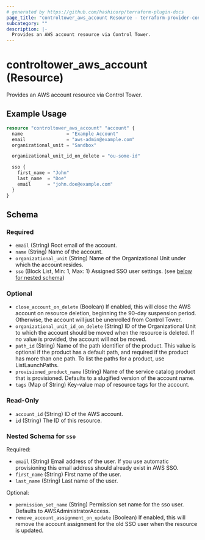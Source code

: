 ```yaml
---
# generated by https://github.com/hashicorp/terraform-plugin-docs
page_title: "controltower_aws_account Resource - terraform-provider-controltower"
subcategory: ""
description: |-
  Provides an AWS account resource via Control Tower.
---
```


# controltower_aws_account (Resource)

Provides an AWS account resource via Control Tower.

## Example Usage

```terraform
resource "controltower_aws_account" "account" {
  name                = "Example Account"
  email               = "aws-admin@example.com"
  organizational_unit = "Sandbox"

  organizational_unit_id_on_delete = "ou-some-id"

  sso {
    first_name = "John"
    last_name  = "Doe"
    email      = "john.doe@example.com"
  }
}
```

<!-- schema generated by tfplugindocs -->
## Schema

### Required

- `email` (String) Root email of the account.
- `name` (String) Name of the account.
- `organizational_unit` (String) Name of the Organizational Unit under which the account resides.
- `sso` (Block List, Min: 1, Max: 1) Assigned SSO user settings. (see [below for nested schema](#nestedblock--sso))

### Optional

- `close_account_on_delete` (Boolean) If enabled, this will close the AWS account on resource deletion, beginning the 90-day suspension period. Otherwise, the account will just be unenrolled from Control Tower.
- `organizational_unit_id_on_delete` (String) ID of the Organizational Unit to which the account should be moved when the resource is deleted. If no value is provided, the account will not be moved.
- `path_id` (String) Name of the path identifier of the product. This value is optional if the product has a default path, and required if the product has more than one path. To list the paths for a product, use ListLaunchPaths.
- `provisioned_product_name` (String) Name of the service catalog product that is provisioned. Defaults to a slugified version of the account name.
- `tags` (Map of String) Key-value map of resource tags for the account.

### Read-Only

- `account_id` (String) ID of the AWS account.
- `id` (String) The ID of this resource.

<a id="nestedblock--sso"></a>
### Nested Schema for `sso`

Required:

- `email` (String) Email address of the user. If you use automatic provisioning this email address should already exist in AWS SSO.
- `first_name` (String) First name of the user.
- `last_name` (String) Last name of the user.

Optional:

- `permission_set_name` (String) Permission set name for the sso user. Defaults to AWSAdministratorAccess.
- `remove_account_assignment_on_update` (Boolean) If enabled, this will remove the account assignment for the old SSO user when the resource is updated.

